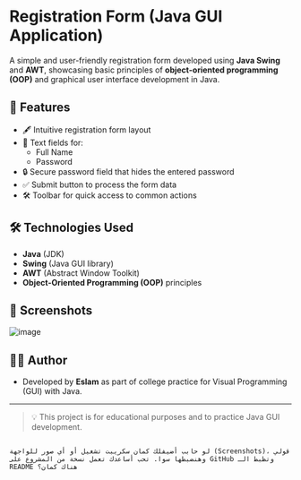 # Registration Form (Java GUI Application)

A simple and user-friendly registration form developed using **Java Swing** and **AWT**, showcasing basic principles of **object-oriented programming (OOP)** and graphical user interface development in Java.

## 🚀 Features

- 🖋️ Intuitive registration form layout
- 🧍 Text fields for:
  - Full Name
  - Password
- 🔒 Secure password field that hides the entered password
- ✅ Submit button to process the form data
- 🛠️ Toolbar for quick access to common actions

## 🛠️ Technologies Used

- **Java** (JDK)
- **Swing** (Java GUI library)
- **AWT** (Abstract Window Toolkit)
- **Object-Oriented Programming (OOP)** principles

## 📸 Screenshots
![image](https://github.com/user-attachments/assets/9d208041-ced5-48d2-b2d8-88b4de9c6171)


## 🧑‍💻 Author

- Developed by **Eslam** as part of college practice for Visual Programming (GUI) with Java.


---

> 💡 This project is for educational purposes and to practice Java GUI development.

```

لو حابب أضيفلك كمان سكريبت تشغيل أو أي صور للواجهة (Screenshots)، قولي وهنضبطها سوا. تحب أساعدك تعمل نسخة من المشروع على GitHub وتظبط الـ README هناك كمان؟
